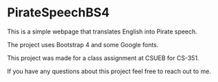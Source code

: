 # PirateSpeechBS4
This is a simple webpage that translates English into Pirate speech.

The project uses Bootstrap 4 and some Google fonts.

This project was made for a class assignment at CSUEB for CS-351.

If you have any questions about this project feel free to reach out to me.
